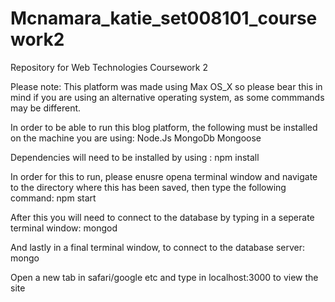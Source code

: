 # Mcnamara_katie_set008101_coursework2
Repository for Web Technologies Coursework 2 

Please note: This platform was made using Max OS_X so please bear this in mind if you are using an alternative operating system, as some commmands may be different. 


In order to be able to run this blog platform, the following must be installed on the machine you are using:
        Node.Js
        MongoDb
        Mongoose
        
Dependencies will need to be installed by using : npm install

In order for this to run, please enusre opena terminal window and navigate to the directory where this has been saved, then type the following command:
        npm start
        
After this you will need to connect to the database by typing in a seperate terminal window:
        mongod
        
And lastly in a final terminal window, to connect to the database server:
        mongo
        
        
Open a new tab in safari/google etc and type in localhost:3000 to view the site
